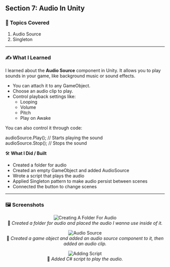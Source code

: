 ## Section 7: Audio In Unity

### 📌 Topics Covered  

1. Audio Source  
2. Singleton

---

### ✍️ What I Learned

I learned about the **Audio Source** component in Unity. It allows you to play sounds in your game, like background music or sound effects.

- You can attach it to any GameObject.  
- Choose an audio clip to play.  
- Control playback settings like:  
  - Looping  
  - Volume  
  - Pitch  
  - Play on Awake

You can also control it through code:


audioSource.Play(); // Starts playing the sound  
audioSource.Stop(); // Stops the sound  


🛠️ **What I Did / Built**

- Created a folder for audio  
- Created an empty GameObject and added AudioSource  
- Wrote a script that plays the audio  
- Applied Singleton pattern to make audio persist between scenes  
- Connected the button to change scenes

---


### 🖼️ Screenshots  

<div align="center">

![Creating A Folder For Audio](https://i.imgur.com/PZ3UdV8.png)  
📌 *Created a folder for audio and placed the audio I wanna use inside of it.*

![Audio Source](https://i.imgur.com/YgahKoC.png)  
📌 *Created a game object and added an audio source component to it, then added an audio clip.*

![Adding Script](https://i.imgur.com/LDtnyoS.png)  
📌 *Added C# script to play the audio.*
